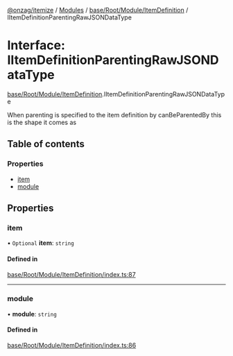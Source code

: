 [@onzag/itemize](../README.md) / [Modules](../modules.md) / [base/Root/Module/ItemDefinition](../modules/base_Root_Module_ItemDefinition.md) / IItemDefinitionParentingRawJSONDataType

# Interface: IItemDefinitionParentingRawJSONDataType

[base/Root/Module/ItemDefinition](../modules/base_Root_Module_ItemDefinition.md).IItemDefinitionParentingRawJSONDataType

When parenting is specified to the item definition by
canBeParentedBy this is the shape it comes as

## Table of contents

### Properties

- [item](base_Root_Module_ItemDefinition.IItemDefinitionParentingRawJSONDataType.md#item)
- [module](base_Root_Module_ItemDefinition.IItemDefinitionParentingRawJSONDataType.md#module)

## Properties

### item

• `Optional` **item**: `string`

#### Defined in

[base/Root/Module/ItemDefinition/index.ts:87](https://github.com/onzag/itemize/blob/5c2808d3/base/Root/Module/ItemDefinition/index.ts#L87)

___

### module

• **module**: `string`

#### Defined in

[base/Root/Module/ItemDefinition/index.ts:86](https://github.com/onzag/itemize/blob/5c2808d3/base/Root/Module/ItemDefinition/index.ts#L86)
